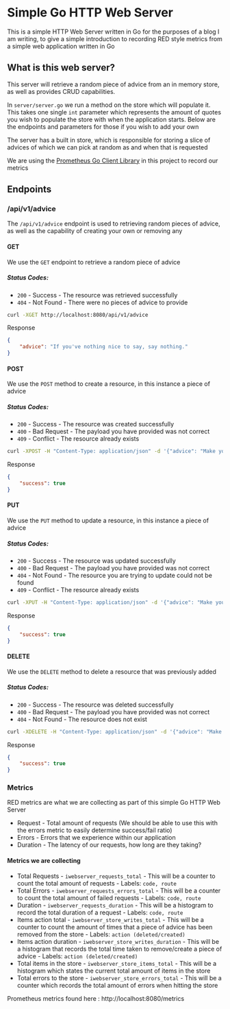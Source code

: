 # Simple Go HTTP Web Server

This is a simple HTTP Web Server written in Go for the purposes of a blog I am writing, to give a simple introduction to recording RED style metrics from a simple web application written in Go

## What is this web server?

This server will retrieve a random piece of advice from an in memory store, as well as provides CRUD capabilities. 

In `server/server.go` we run a method on the store which will populate it. This takes one single `int` parameter which represents the amount of quotes you wish to populate the store with when the application starts. Below are the endpoints and parameters for those if you wish to add your own

The server has a built in store, which is responsible for storing a slice of advices of which we can pick at random as and when that is requested

We are using the [Prometheus Go Client Library](https://github.com/prometheus/client_golang) in this project to record our metrics

## Endpoints

### /api/v1/advice

The `/api/v1/advice` endpoint is used to retrieving random pieces of advice, as well as the capability of creating your own or removing any

#### GET

We use the `GET` endpoint to retrieve a random piece of advice

##### Status Codes:

* `200` - Success - The resource was retrieved successfully
* `404` - Not Found - There were no pieces of advice to provide

```bash
curl -XGET http://localhost:8080/api/v1/advice
```

Response

```json
{
    "advice": "If you've nothing nice to say, say nothing."
}
```

#### POST

We use the `POST` method to create a resource, in this instance a piece of advice

##### Status Codes:

* `200` - Success - The resource was created successfully
* `400` - Bad Request - The payload you have provided was not correct
* `409` - Conflict - The resource already exists

```bash
curl -XPOST -H "Content-Type: application/json" -d '{"advice": "Make your bed in the morning."}' http://localhost:8080/api/v1/advice -v
```

Response

```json
{
    "success": true
}
```

#### PUT

We use the `PUT` method to update a resource, in this instance a piece of advice

##### Status Codes:

* `200` - Success - The resource was updated successfully
* `400` - Bad Request - The payload you have provided was not correct
* `404` - Not Found - The resource you are trying to update could not be found
* `409` - Conflict - The resource already exists

```bash
curl -XPUT -H "Content-Type: application/json" -d '{"advice": "Make your bed in the morning.", "updated_advice": "Make your bed in the morning"}' http://localhost:8080/api/v1/advice -v
```

Response

```json
{
    "success": true
}
```

#### DELETE

We use the `DELETE` method to delete a resource that was previously added

##### Status Codes:

* `200` - Success - The resource was deleted successfully
* `400` - Bad Request - The payload you have provided was not correct
* `404` - Not Found - The resource does not exist

```bash
curl -XDELETE -H "Content-Type: application/json" -d '{"advice": "Make your bed in the morning."}' http://localhost:8080/api/v1/advice -v
```

Response

```json
{
    "success": true
}
```

### Metrics

RED metrics are what we are collecting as part of this simple Go HTTP Web Server

* Request - Total amount of requests (We should be able to use this with the errors metric to easily determine success/fail ratio)
* Errors - Errors that we experience within our application
* Duration - The latency of our requests, how long are they taking?

#### Metrics we are collecting

* Total Requests - `iwebserver_requests_total` - This will be a counter to count the total amount of requests - Labels: `code, route`
* Total Errors - `iwebserver_requests_errors_total` - This will be a counter to count the total amount of failed requests - Labels: `code, route`
* Duration - `iwebserver_requests_duration` - This will be a histogram to record the total duration of a request - Labels: `code, route`
* Items action total - `iwebserver_store_writes_total` - This will be a counter to count the amount of times that a piece of advice has been removed from the store - Labels: `action (deleted/created)`
* Items action duration - `iwebserver_store_writes_duration` - This will be a histogram that records the total time taken to remove/create a piece of advice - Labels: `action (deleted/created)`
* Total items in the store - `iwebserver_store_items_total` - This will be a histogram which states the current total amount of items in the store
* Total errors to the store - `iwebserver_store_errors_total` - This will be a counter which records the total amount of errors when hitting the store

Prometheus metrics found here : http://localhost:8080/metrics
